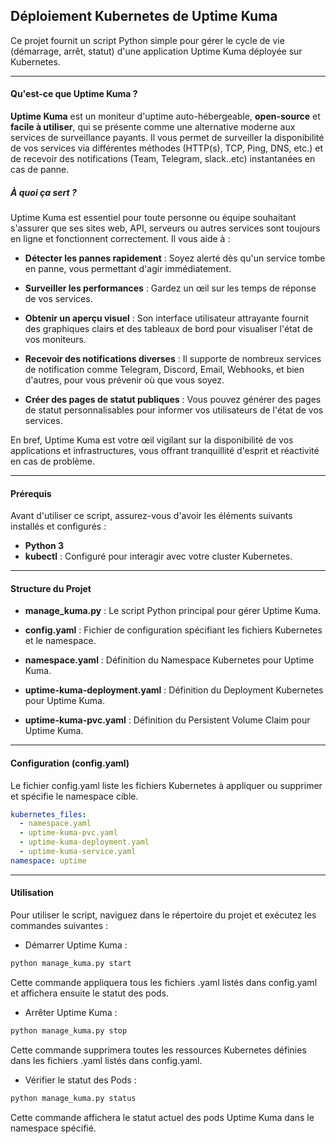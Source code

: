 ## Déploiement Kubernetes de Uptime Kuma

Ce projet fournit un script Python simple pour gérer le cycle de vie (démarrage, arrêt, statut) d'une application Uptime Kuma déployée sur Kubernetes.

----
#### Qu'est-ce que Uptime Kuma ?

**Uptime Kuma** est un moniteur d'uptime auto-hébergeable, **open-source** et **facile à utiliser**, qui se présente comme une alternative moderne aux services de surveillance payants. Il vous permet de surveiller la disponibilité de vos services via différentes méthodes (HTTP(s), TCP, Ping, DNS, etc.) et de recevoir des notifications (Team, Telegram, slack..etc) instantanées en cas de panne.

##### À quoi ça sert ?
Uptime Kuma est essentiel pour toute personne ou équipe souhaitant s'assurer que ses sites web, API, serveurs ou autres services sont toujours en ligne et fonctionnent correctement. Il vous aide à :

* **Détecter les pannes rapidement** : Soyez alerté dès qu'un service tombe en panne, vous permettant d'agir immédiatement.

* **Surveiller les performances** : Gardez un œil sur les temps de réponse de vos services.

* **Obtenir un aperçu visuel** : Son interface utilisateur attrayante fournit des graphiques clairs et des tableaux de bord pour visualiser l'état de vos moniteurs.

* **Recevoir des notifications diverses** : Il supporte de nombreux services de notification comme Telegram, Discord, Email, Webhooks, et bien d'autres, pour vous prévenir où que vous soyez.

* **Créer des pages de statut publiques** : Vous pouvez générer des pages de statut personnalisables pour informer vos utilisateurs de l'état de vos services.

En bref, Uptime Kuma est votre œil vigilant sur la disponibilité de vos applications et infrastructures, vous offrant tranquillité d'esprit et réactivité en cas de problème.

----

#### Prérequis

Avant d'utiliser ce script, assurez-vous d'avoir les éléments suivants installés et configurés :

* **Python 3**
* **kubectl** : Configuré pour interagir avec votre cluster Kubernetes.

----

#### Structure du Projet

* **manage_kuma.py** : Le script Python principal pour gérer Uptime Kuma.

* **config.yaml** : Fichier de configuration spécifiant les fichiers Kubernetes et le namespace.

* **namespace.yaml** : Définition du Namespace Kubernetes pour Uptime Kuma.

* **uptime-kuma-deployment.yaml** : Définition du Deployment Kubernetes pour Uptime Kuma.

* **uptime-kuma-pvc.yaml** : Définition du Persistent Volume Claim pour Uptime Kuma.

----

#### Configuration (config.yaml)

Le fichier config.yaml liste les fichiers Kubernetes à appliquer ou supprimer et spécifie le namespace cible.

```yaml
kubernetes_files:
  - namespace.yaml
  - uptime-kuma-pvc.yaml
  - uptime-kuma-deployment.yaml
  - uptime-kuma-service.yaml
namespace: uptime
```

----

#### Utilisation

Pour utiliser le script, naviguez dans le répertoire du projet et exécutez les commandes suivantes :

* Démarrer Uptime Kuma :

```bash
python manage_kuma.py start
```

Cette commande appliquera tous les fichiers .yaml listés dans config.yaml et affichera ensuite le statut des pods.

* Arrêter Uptime Kuma :

```bash
python manage_kuma.py stop
```
Cette commande supprimera toutes les ressources Kubernetes définies dans les fichiers .yaml listés dans config.yaml.

* Vérifier le statut des Pods :

```bash
python manage_kuma.py status
```
Cette commande affichera le statut actuel des pods Uptime Kuma dans le namespace spécifié.